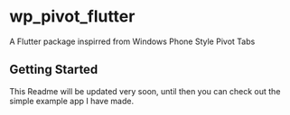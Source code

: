 # wp_pivot_flutter

A Flutter package inspirred from Windows Phone Style Pivot Tabs

## Getting Started

This Readme will be updated very soon, until then you can check out the simple example app I have made.
